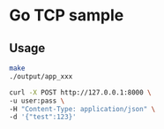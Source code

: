 # Go TCP sample

## Usage

```bash
make
./output/app_xxx
```

```bash
curl -X POST http://127.0.0.1:8000 \
-u user:pass \
-H "Content-Type: application/json" \
-d '{"test":123}'
```
